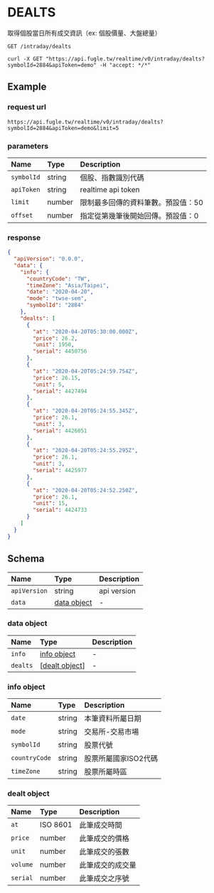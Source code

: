 # DEALTS

取得個股當日所有成交資訊（ex: 個股價量、大盤總量）

```
GET /intraday/dealts
```

```
curl -X GET "https://api.fugle.tw/realtime/v0/intraday/dealts?symbolId=2884&apiToken=demo" -H "accept: */*"
```

## Example

### request url
```
https://api.fugle.tw/realtime/v0/intraday/dealts?symbolId=2884&apiToken=demo&limit=5
```

### parameters

| Name | Type | Description |
|:--|:--|:--|
|  `symbolId` | string | 個股、指數識別代碼 |
|  `apiToken` | string | realtime api token |
|  `limit` | number | 限制最多回傳的資料筆數。預設值：50 |
|  `offset` | number | 指定從第幾筆後開始回傳。預設值：0 |

### response
```json
{
  "apiVersion": "0.0.0",
  "data": {
    "info": {
      "countryCode": "TW",
      "timeZone": "Asia/Taipei",
      "date": "2020-04-20",
      "mode": "twse-sem",
      "symbolId": "2884"
    },
    "dealts": [
      {
        "at": "2020-04-20T05:30:00.000Z",
        "price": 26.2,
        "unit": 1950,
        "serial": 4450756
      },
      {
        "at": "2020-04-20T05:24:59.754Z",
        "price": 26.15,
        "unit": 5,
        "serial": 4427494
      },
      {
        "at": "2020-04-20T05:24:55.345Z",
        "price": 26.1,
        "unit": 3,
        "serial": 4426051
      },
      {
        "at": "2020-04-20T05:24:55.295Z",
        "price": 26.1,
        "unit": 3,
        "serial": 4425977
      },
      {
        "at": "2020-04-20T05:24:52.250Z",
        "price": 26.1,
        "unit": 15,
        "serial": 4424733
      }
    ]
  }
}
```

## Schema
| Name | Type | Description |
|:--|:--|:--|
|  `apiVersion` | string |  api version |
|  `data` | [data object](#data-object) |  - |

### data object
| Name | Type | Description |
|:--|:--|:--|
|  `info` | [info object](#info-object) | - |
|  `dealts` | [[dealt object](#dealt-object)] | -  |

### info object
| Name | Type | Description |
|:--|:--|:--|
|  `date` | string | 本筆資料所屬日期 |
|  `mode` | string | 交易所-交易市場 |
|  `symbolId` | string | 股票代號 |
|  `countryCode` | string | 股票所屬國家ISO2代碼 |
|  `timeZone` | string | 股票所屬時區 |

### dealt object
| Name | Type | Description |
|:--|:--|:--|
|  `at` | ISO 8601 | 此筆成交時間 |
|  `price` | number | 此筆成交的價格 |
|  `unit` | number | 此筆成交的張數 |
|  `volume` | number |  此筆成交的成交量 |
|  `serial` | number |  此筆成交之序號 |
